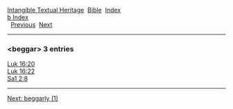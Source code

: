 [Intangible Textual Heritage](../../index)  [Bible](../index) 
[Index](index)   
[b Index](_b_)  
  [Previous](c01208)  [Next](c01210) 

------------------------------------------------------------------------

### &lt;beggar&gt; 3 entries

[Luk 16:20](../kjv/luk016.htm#020)  
[Luk 16:22](../kjv/luk016.htm#022)  
[Sa1 2:8](../kjv/sa1002.htm#008)  

------------------------------------------------------------------------

[Next: beggarly (1)](c01210)
